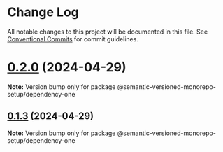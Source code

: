 # Change Log

All notable changes to this project will be documented in this file.
See [Conventional Commits](https://conventionalcommits.org) for commit guidelines.

# [0.2.0](https://github.com/gbublys/semantic-versioned-monorepo-setup/compare/@semantic-versioned-monorepo-setup/dependency-one@0.2.0-dev.1...@semantic-versioned-monorepo-setup/dependency-one@0.2.0) (2024-04-29)

**Note:** Version bump only for package @semantic-versioned-monorepo-setup/dependency-one





## [0.1.3](https://github.com/gbublys/semantic-versioned-monorepo-setup/compare/@semantic-versioned-monorepo-setup/dependency-one@0.1.3-dev.0...@semantic-versioned-monorepo-setup/dependency-one@0.1.3) (2024-04-29)

**Note:** Version bump only for package @semantic-versioned-monorepo-setup/dependency-one
